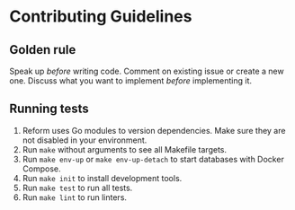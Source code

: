# Contributing Guidelines

## Golden rule

Speak up _before_ writing code. Comment on existing issue or create a new one. Discuss what
you want to implement _before_ implementing it.


## Running tests

1. Reform uses Go modules to version dependencies. Make sure they are not disabled in your environment.
2. Run `make` without arguments to see all Makefile targets.
3. Run `make env-up` or `make env-up-detach` to start databases with Docker Compose.
4. Run `make init` to install development tools.
5. Run `make test` to run all tests.
5. Run `make lint` to run linters.

